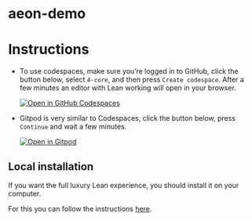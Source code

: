 # aeon-demo



# Instructions

* To use codespaces, make sure you’re logged in to GitHub, click the button below, select `4-core`, and then press `Create codespace`. After a few minutes an editor with Lean working will open in your browser.

    [![Open in GitHub Codespaces](https://github.com/codespaces/badge.svg)](https://codespaces.new/PatrickMassot/GlimpseOfLean)

* Gitpod is very similar to Codespaces, click the button below, press `Continue` and wait a few minutes.

    [![Open in Gitpod](https://gitpod.io/button/open-in-gitpod.svg)](https://gitpod.io/#https://github.com/PatrickMassot/GlimpseOfLean)

## Local installation

If you want the full luxury Lean experience, you should install it on your
computer.

For this you can follow the instructions [here](https://leanprover-community.github.io/get_started.html).
